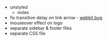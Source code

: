* unstyled
	* notes
* fix transition delay on link arrow - [webkit bug](http://code.google.com/p/chromium/issues/detail?id=54699)
* mouseover effect on logo
* separate sidebar & footer files
* separate CSS file
